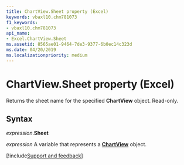 ```yaml
---
title: ChartView.Sheet property (Excel)
keywords: vbaxl10.chm781073
f1_keywords:
- vbaxl10.chm781073
api_name:
- Excel.ChartView.Sheet
ms.assetid: 8565ae01-9464-7de3-9377-6b0ec14c323d
ms.date: 04/20/2019
ms.localizationpriority: medium
---
```



# ChartView.Sheet property (Excel)

Returns the sheet name for the specified **ChartView** object. Read-only.


## Syntax

_expression_.**Sheet**

_expression_ A variable that represents a **[ChartView](Excel.ChartView.md)** object.




[!include[Support and feedback](~/includes/feedback-boilerplate.md)]